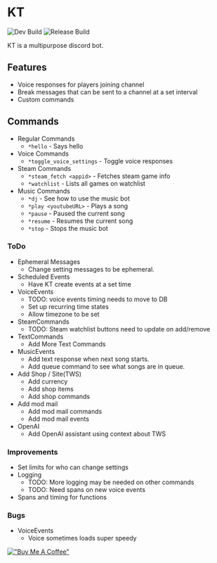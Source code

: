 # KT
![Dev Build](https://github.com/EvilGenius13/KT/actions/workflows/ci.yml/badge.svg)
![Release Build](https://github.com/EvilGenius13/KT/actions/workflows/cd.yml/badge.svg)

KT is a multipurpose discord bot.

## Features
- Voice responses for players joining channel
- Break messages that can be sent to a channel at a set interval
- Custom commands

## Commands
- Regular Commands
  - `*hello` - Says hello
- Voice Commands
  - `*toggle_voice_settings` - Toggle voice responses
- Steam Commands
  - `*steam_fetch <appid>` - Fetches steam game info
  - `*watchlist` - Lists all games on watchlist
- Music Commands
  - `*dj` - See how to use the music bot
  - `*play <youtubeURL>` - Plays a song
  - `*pause` - Paused the current song
  - `*resume` - Resumes the current song
  - `*stop` - Stops the music bot


### ToDo
- Ephemeral Messages
  - Change setting messages to be ephemeral.
- Scheduled Events
  - Have KT create events at a set time
- VoiceEvents
  - TODO: voice events timing needs to move to DB
  - Set up recurring time states
  - Allow timezone to be set
- SteamCommands
  - TODO: Steam watchlist buttons need to update on add/remove
- TextCommands
  - Add More Text Commands
- MusicEvents
  - Add text response when next song starts.
  - Add queue command to see what songs are in queue.
- Add Shop / Site(TWS)
  - Add currency
  - Add shop items
  - Add shop commands
- Add mod mail
  - Add mod mail commands
  - Add mod mail events
- OpenAI
  - Add OpenAI assistant using context about TWS

### Improvements
- Set limits for who can change settings
- Logging
  - TODO: More logging may be needed on other commands
  - TODO: Need spans on new voice events
- Spans and timing for functions

### Bugs
- VoiceEvents
  - Voice sometimes loads super speedy

[!["Buy Me A Coffee"](https://www.buymeacoffee.com/assets/img/custom_images/orange_img.png)](https://www.buymeacoffee.com/jfaigan)
